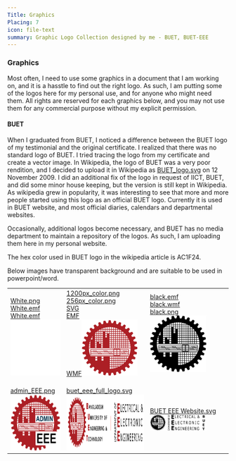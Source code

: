 ```yaml
---
Title: Graphics
Placing: 7
icon: file-text
summary: Graphic Logo Collection designed by me - BUET, BUET-EEE
---
```


### Graphics
Most often, I need to use some graphics in a document that I am working on, and it is a hasstle to find out the right logo. As such, I am putting some of the logos here for my personal use, and for anyone who might need them. All rights are reserved for each graphics below, and you may not use them for any commercial purpose without my explicit permission.

#### BUET
When I graduated from BUET, I noticed a difference between the BUET logo of my testimonial and the original certificate. I realized that there was no standard logo of BUET. I tried tracing the logo from my certificate and create a vector image. In Wikipedia, the logo of BUET was a very poor rendition, and I decided to upload it in Wikipedia as [BUET_logo.svg](https://en.wikipedia.org/w/index.php?title=File:BUET_LOGO.svg&offset=&limit=500) on 12 November 2009.  I did an additional fix of the logo in request of IICT, BUET, and did some minor house keeping, but the version is still kept in Wikipedia. As wikipedia grew in popularity, it was interesting to see that more and more people started using this logo as an official BUET logo. Currently it is used in BUET website, and most official diaries, calendars and departmental websites. 

Occasionally, additional logos become necessary, and BUET has no media department to maintain a repository of the logos. As such, I am uploading them here in my personal website.

The hex color used in BUET logo in the wikipedia article is AC1F24.

Below images have transparent background and are suitable to be used in powerpoint/word.

|          |     |    |
|--------------|-----------|------------|
|  [White.png](BUET_logo_white.png) <br/>  [White.emf](BUET_logo_white.emf) <br/> [White.emf](BUET_logo_white.emf) <br/> <img src="BUET_logo_white.png" width="128" height="128" style="background-color: #ac1f24" />    |   [1200px_color.png](BUET_logo_1200px_color.png) <br/> [256px_color.png](BUET_logo_256px_color.png) <br/>[SVG](BUET_logo_color.svg) </br> [EMF](BUET_logo_color.emf) <br/> [WMF](BUET_logo_color.wmf)<img src="BUET_logo_256px_color.png" width="128" height="128" />   <br/> <br/>   | [black.emf](BUET_logo_black.emf) <br/> [black.wmf](BUET_logo_black.wmf)  <br/> [black.png](BUET_logo_black-757px.png) <img src="BUET_logo_black-757px.png" width="128" height="128" />   <br/><br/>       |
| [admin_EEE.png](admin_EEE.png)   <br/> <img src="admin_EEE.png" width="128" height="128" />       | [buet_eee_full_logo.svg](buet_eee_full_logo.svg)  <br/> <img src="buet_eee_full_logo.svg" width="208" height="128" />   <br/>   | [BUET EEE Website.svg](bueteee_logo_black_grav.svg) <img src="bueteee_logo_black_grav.svg" width="128"  />       |




